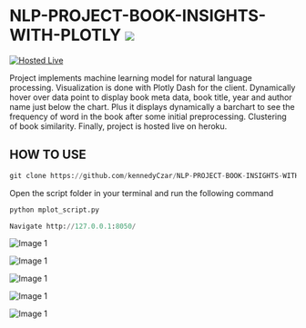 # NLP-PROJECT-BOOK-INSIGHTS-WITH-PLOTLY ![](https://img.shields.io/badge/python-v3.6-orange.svg)

[![Hosted Live](https://img.shields.io/badge/Hosted-Live-brightgreen.svg?style=flat)](https://bkinsight.herokuapp.com)

Project implements machine learning model for natural language processing.
Visualization is done with Plotly Dash for the client.
Dynamically hover over data point to display book meta data,
book title, year and author name just below the chart.
Plus it displays dynamically a barchart to see the frequency of word
in the book after some initial preprocessing.
Clustering of book similarity.
Finally, project is hosted live on heroku.

## HOW TO USE

```python
git clone https://github.com/kennedyCzar/NLP-PROJECT-BOOK-INSIGHTS-WITH-PLOTLY
```
Open the script folder in your terminal and run the following command

```python
python mplot_script.py
```

```python
Navigate http://127.0.0.1:8050/ 
```
![Image 1](https://github.com/kennedyCzar/NLP-PROJECT-BOOK-INSIGHTS-WITH-PLOTLY/blob/master/IMAGES/output_u3bjJu.gif)

![Image 1](https://github.com/kennedyCzar/NLP-PROJECT-BOOK-INSIGHTS-WITH-PLOTLY/blob/master/IMAGES/Screenshot%20from%202019-04-29%2003-46-04.png)


![Image 1](https://github.com/kennedyCzar/NLP-PROJECT-BOOK-INSIGHTS-WITH-PLOTLY/blob/master/IMAGES/Screenshot%20from%202019-04-29%2003-46-08.png)


![Image 1](https://github.com/kennedyCzar/NLP-PROJECT-BOOK-INSIGHTS-WITH-PLOTLY/blob/master/IMAGES/Screenshot%20from%202019-04-29%2003-46-17.png)


![Image 1](https://github.com/kennedyCzar/NLP-PROJECT-BOOK-INSIGHTS-WITH-PLOTLY/blob/master/IMAGES/Screenshot%20from%202019-04-29%2003-46-24.png)
